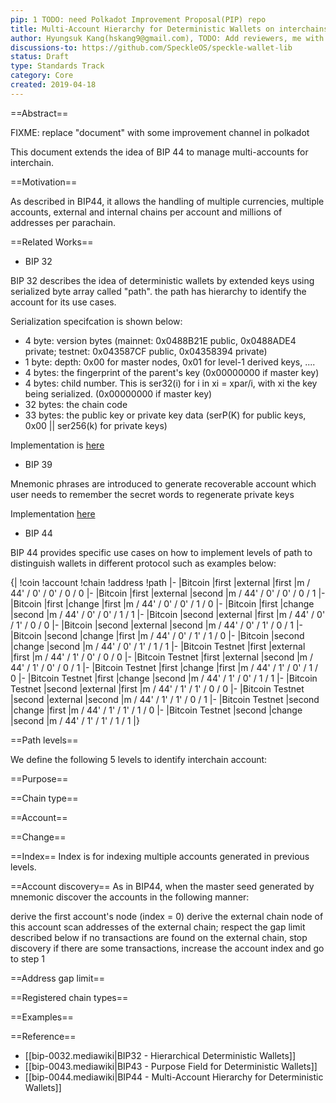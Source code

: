 ```yaml
---
pip: 1 TODO: need Polkadot Improvement Proposal(PIP) repo
title: Multi-Account Hierarchy for Deterministic Wallets on interchains
author: Hyungsuk Kang(hskang9@gmail.com), TODO: Add reviewers, me with speckle team email
discussions-to: https://github.com/SpeckleOS/speckle-wallet-lib
status: Draft
type: Standards Track
category: Core
created: 2019-04-18
---
```


==Abstract==

FIXME: replace "document" with some improvement channel in polkadot

This document extends the idea of BIP 44 to manage multi-accounts for interchain.

==Motivation==

As described in BIP44, it allows the handling of multiple currencies, multiple accounts, external and internal chains per account and millions of addresses per parachain.

==Related Works==

- BIP 32

BIP 32 describes the idea of deterministic wallets by extended keys using serialized byte array called "path". the path has hierarchy to identify the account for its use cases.

Serialization specifcation is shown below:

- 4 byte: version bytes (mainnet: 0x0488B21E public, 0x0488ADE4 private; testnet: 0x043587CF public, 0x04358394 private)
- 1 byte: depth: 0x00 for master nodes, 0x01 for level-1 derived keys, ....
- 4 bytes: the fingerprint of the parent's key (0x00000000 if master key)
- 4 bytes: child number. This is ser32(i) for i in xi = xpar/i, with xi the key being serialized. (0x00000000 if master key)
- 32 bytes: the chain code
- 33 bytes: the public key or private key data (serP(K) for public keys, 0x00 || ser256(k) for private keys)

Implementation is [here](https://github.com/cryptocoinjs/hdkey/blob/e2e55694d37441b6a60c49015036525d8315e656/lib/hdkey.js#L219)

- BIP 39

Mnemonic phrases are introduced to generate recoverable account which user needs to remember the secret words to regenerate private keys

Implementation [here](https://github.com/bitcoinjs/bip39/blob/cd6bcdbb2e1c363f72c9e04a4b7dca60b359b092/src/index.js)

- BIP 44

BIP 44 provides specific use cases on how to implement levels of path to distinguish wallets in different protocol such as examples below:

{|
!coin
!account
!chain
!address
!path
|-
|Bitcoin
|first
|external
|first
|m / 44' / 0' / 0' / 0 / 0
|-
|Bitcoin
|first
|external
|second
|m / 44' / 0' / 0' / 0 / 1
|-
|Bitcoin
|first
|change
|first
|m / 44' / 0' / 0' / 1 / 0
|-
|Bitcoin
|first
|change
|second
|m / 44' / 0' / 0' / 1 / 1
|-
|Bitcoin
|second
|external
|first
|m / 44' / 0' / 1' / 0 / 0
|-
|Bitcoin
|second
|external
|second
|m / 44' / 0' / 1' / 0 / 1
|-
|Bitcoin
|second
|change
|first
|m / 44' / 0' / 1' / 1 / 0
|-
|Bitcoin
|second
|change
|second
|m / 44' / 0' / 1' / 1 / 1
|-
|Bitcoin Testnet
|first
|external
|first
|m / 44' / 1' / 0' / 0 / 0
|-
|Bitcoin Testnet
|first
|external
|second
|m / 44' / 1' / 0' / 0 / 1
|-
|Bitcoin Testnet
|first
|change
|first
|m / 44' / 1' / 0' / 1 / 0
|-
|Bitcoin Testnet
|first
|change
|second
|m / 44' / 1' / 0' / 1 / 1
|-
|Bitcoin Testnet
|second
|external
|first
|m / 44' / 1' / 1' / 0 / 0
|-
|Bitcoin Testnet
|second
|external
|second
|m / 44' / 1' / 1' / 0 / 1
|-
|Bitcoin Testnet
|second
|change
|first
|m / 44' / 1' / 1' / 1 / 0
|-
|Bitcoin Testnet
|second
|change
|second
|m / 44' / 1' / 1' / 1 / 1
|}

==Path levels==

We define the following 5 levels to identify interchain account:

==Purpose==

==Chain type==

==Account==

==Change==

==Index==
Index is for indexing multiple accounts generated in previous levels.

==Account discovery==
As in BIP44, when the master seed generated by mnemonic discover the accounts in the following manner:

derive the first account's node (index = 0)
derive the external chain node of this account
scan addresses of the external chain; respect the gap limit described below
if no transactions are found on the external chain, stop discovery
if there are some transactions, increase the account index and go to step 1

==Address gap limit==

==Registered chain types==

==Examples==

==Reference==

- [[bip-0032.mediawiki|BIP32 - Hierarchical Deterministic Wallets]]
- [[bip-0043.mediawiki|BIP43 - Purpose Field for Deterministic Wallets]]
- [[bip-0044.mediawiki|BIP44 - Multi-Account Hierarchy for Deterministic Wallets]]
